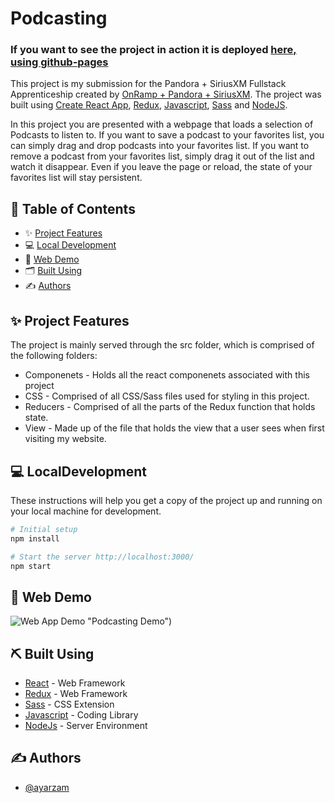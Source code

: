 # Podcasting

### If you want to see the project in action it is deployed [here, using github-pages](https://ayarzam.github.io/podcasting/)

This project is my submission for the Pandora + SiriusXM Fullstack Apprenticeship created by [OnRamp + Pandora + SiriusXM](https://www.onramp.io/ts/role/5fff36934646b33c661f3d83). The project was built using [Create React App](https://github.com/facebook/create-react-app), [Redux](https://redux.js.org/introduction/getting-started), [Javascript](https://developer.mozilla.org/en-US/docs/Web/JavaScript/Language_Resources), [Sass](https://sass-lang.com/) and [NodeJS](https://nodejs.org/en/).

In this project you are presented with a webpage that loads a selection of Podcasts to listen to. If you want to save a podcast to your favorites list, you can simply drag and drop podcasts into your favorites list. If you want to remove a podcast from your favorites list, simply drag it out of the list and watch it disappear. Even if you leave the page or reload, the state of your favorites list will stay persistent.

## 📝 Table of Contents
- ✨ [Project Features](#user-content-project-features)
- 💻 [Local Development](#user-content-local-development)
- 👾 [Web Demo](#user-content-web-demo)
- 🗂 [Built Using](#user-content-build-using)
- ✍️ [Authors](#user-content-authors)


## ✨ Project Features
The project is mainly served through the src folder, which is comprised of the following folders:
- Componenets - Holds all the react componenets associated with this project
- CSS - Comprised of all CSS/Sass files used for styling in this project.
- Reducers - Comprised of all the parts of the Redux function that holds state. 
- View - Made up of the file that holds the view that a user sees when first visiting my website.
  

## 💻 LocalDevelopment 
These instructions will help you get a copy of the project up and running on your local machine for development.

```bash
# Initial setup
npm install

# Start the server http://localhost:3000/
npm start
```

## 🚀 Web Demo
![Web App Demo]([https://imgur.com/oiKK0Lx.gif) "Podcasting Demo")

## ⛏️ Built Using
- [React](https://github.com/facebook/create-react-app) - Web Framework
- [Redux](https://redux.js.org/introduction/getting-started) - Web Framework
- [Sass](https://sass-lang.com//) - CSS Extension
- [Javascript](https://developer.mozilla.org/en-US/docs/Web/JavaScript/Language_Resources) - Coding Library
- [NodeJs](https://nodejs.org/en/) - Server Environment

## ✍️ Authors
- [@ayarzam](https://www.ayarzamanwaring.com/) 

